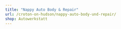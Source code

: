 ```yaml
---
title: "Nappy Auto Body & Repair"
url: /croton-on-hudson/nappy-auto-body-und-repair/
shop: Autowerkstatt
---
```

